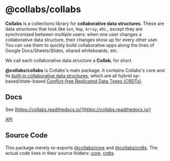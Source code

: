 # @collabs/collabs

**Collabs** is a collections library for **collaborative data structures**. These are data structures that look like `Set`, `Map`, `Array`, etc., except they are synchronized between multiple users: when one user changes a collaborative data structure, their changes show up for every other user. You can use them to quickly build collaborative apps along the lines of Google Docs/Sheets/Slides, shared whiteboards, etc.

We call each collaborative data structure a **Collab**, for short.

**@collabs/collabs** is Collabs's main package. It contains Collabs's core and its [built-in collaborative data structures](https://collabs.readthedocs.io/en/latest/guide/built_in_collabs.html), which are all hybrid op-based/state-based [Conflict-free Replicated Data Types (CRDTs)](https://crdt.tech/).

## Docs

See [https://collabs.readthedocs.io/](https://collabs.readthedocs.io/)

[API](https://collabs.readthedocs.io/en/latest/api/collabs)

## Source Code

This package merely re-exports [@collabs/core](https://www.npmjs.com/package/@collabs/core) and [@collabs/crdts](https://www.npmjs.com/package/@collabs/crdts). The actual code lives in their source folders: [core](https://github.com/composablesys/collabs/tree/master/core), [crdts](https://github.com/composablesys/collabs/tree/master/crdts).
